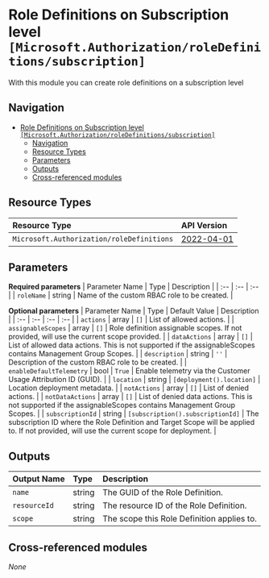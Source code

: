 # Role Definitions on Subscription level `[Microsoft.Authorization/roleDefinitions/subscription]`

With this module you can create role definitions on a subscription level

## Navigation

- [Role Definitions on Subscription level `[Microsoft.Authorization/roleDefinitions/subscription]`](#role-definitions-on-subscription-level-microsoftauthorizationroledefinitionssubscription)
  - [Navigation](#navigation)
  - [Resource Types](#resource-types)
  - [Parameters](#parameters)
  - [Outputs](#outputs)
  - [Cross-referenced modules](#cross-referenced-modules)

## Resource Types

| Resource Type | API Version |
| :-- | :-- |
| `Microsoft.Authorization/roleDefinitions` | [2022-04-01](https://docs.microsoft.com/en-us/azure/templates/Microsoft.Authorization/2022-04-01/roleDefinitions) |

## Parameters

**Required parameters**
| Parameter Name | Type | Description |
| :-- | :-- | :-- |
| `roleName` | string | Name of the custom RBAC role to be created. |

**Optional parameters**
| Parameter Name | Type | Default Value | Description |
| :-- | :-- | :-- | :-- |
| `actions` | array | `[]` | List of allowed actions. |
| `assignableScopes` | array | `[]` | Role definition assignable scopes. If not provided, will use the current scope provided. |
| `dataActions` | array | `[]` | List of allowed data actions. This is not supported if the assignableScopes contains Management Group Scopes. |
| `description` | string | `''` | Description of the custom RBAC role to be created. |
| `enableDefaultTelemetry` | bool | `True` | Enable telemetry via the Customer Usage Attribution ID (GUID). |
| `location` | string | `[deployment().location]` | Location deployment metadata. |
| `notActions` | array | `[]` | List of denied actions. |
| `notDataActions` | array | `[]` | List of denied data actions. This is not supported if the assignableScopes contains Management Group Scopes. |
| `subscriptionId` | string | `[subscription().subscriptionId]` | The subscription ID where the Role Definition and Target Scope will be applied to. If not provided, will use the current scope for deployment. |

## Outputs

| Output Name | Type | Description |
| :-- | :-- | :-- |
| `name` | string | The GUID of the Role Definition. |
| `resourceId` | string | The resource ID of the Role Definition. |
| `scope` | string | The scope this Role Definition applies to. |

## Cross-referenced modules

_None_

